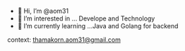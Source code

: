 - 👋 Hi, I’m @aom31
- 👀 I’m interested in ... Develope and Technology
- 🌱 I’m currently learning ...Java and Golang for backend

<!---
aom31/aom31 is a ✨ special ✨ repository because its `README.md` (this file) appears on your GitHub profile.
You can click the Preview link to take a look at your changes.
--->
context: thamakorn.aom31@gmail.com
